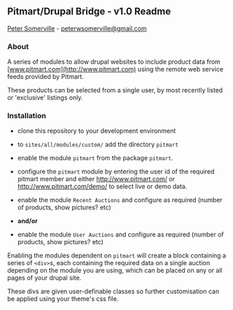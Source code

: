 ## Pitmart/Drupal Bridge - v1.0 Readme
[Peter Somerville](http://www.pedros-stuffs.com) - peterwsomerville@gmail.com

### About

A series of modules to allow drupal websites to include product data from
[www.pitmart.com](http://www.pitmart.com) using the remote web service feeds provided by Pitmart.

These products can be selected from a single user, by most recently listed or 'exclusive' listings only.


### Installation

- clone this repository to your development environment
- to `sites/all/modules/custom/` add the directory `pitmart`
- enable the module `pitmart` from the package `pitmart`.
- configure the `pitmart` module by entering the user id of the required pitmart member and either http://www.pitmart.com/ or http://www.pitmart.com/demo/ to select live or demo data.

- enable the module `Recent Auctions` and configure as required (number of products, show pictures? etc)
- **and/or**
- enable the module `User Auctions` and configure as required (number of products, show pictures? etc)


Enabling the modules dependent on `pitmart` will create a block containing a series of `<div>`s, each containing the required data on a single auction depending on the module you are using, which can be placed on any or all pages of your drupal site.

These divs are given user-definable classes so further customisation can be applied using your theme's css file.